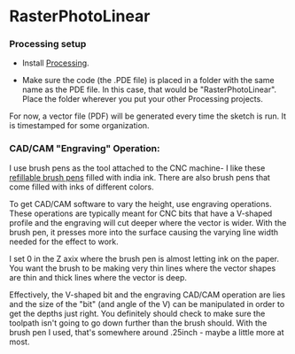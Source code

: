 # RasterPhotoLinear

### Processing setup
* Install [Processing](https://processing.org/download). 

* Make sure the code (the .PDE file) is placed in a folder with the same name as the PDE file. In this case, that would be "RasterPhotoLinear". Place the folder wherever you put your other Processing projects.

For now, a vector file (PDF) will be generated every time the sketch is run. It is timestamped for some organization.

### CAD/CAM "Engraving" Operation:
I use brush pens as the tool attached to the CNC machine- I like these [refillable brush pens](https://www.joann.com/arteza-refillable-water-brush-pens-assorted-tips-4pk/18758813.html) filled with india ink. There are also brush pens that come filled with inks of different colors.

To get CAD/CAM software to vary the height, use engraving operations. These operations are typically meant for CNC bits that have a V-shaped profile and the engraving will cut deeper where the vector is wider.  With the brush pen, it presses more into the surface causing the varying line width needed for the effect to work.

I set 0 in the Z axix where the brush pen is almost letting ink on the paper. You want the brush to be making very thin lines where the vector shapes are thin and thick lines where the vector is deep.

Effectively, the V-shaped bit and the engraving CAD/CAM operation are lies and the size of the "bit" (and angle of the V) can be manipulated in order to get the depths just right. You definitely should check to make sure the toolpath isn't going to go down further than the brush should. With the brush pen I used, that's somewhere around .25inch - maybe a little more at most.  
